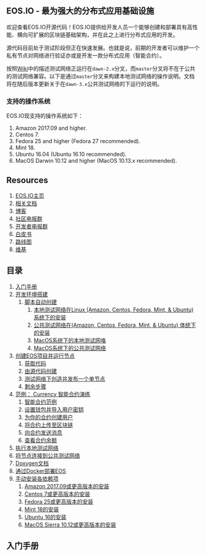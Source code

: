 ## EOS.IO - 最为强大的分布式应用基础设施

欢迎查看EOS.IO开源代码！EOS.IO提供给开发人员一个能够创建和部署具有高性能、横向可扩展的区块链基础架构，并在此之上进行分布式应用的开发。

源代码目前处于测试阶段但正在快速发展。也就是说，前期的开发者可以维护一个私有节点对网络进行验证亦或是开发一款分布式应用（智能合约）。

按照[Wiki](https://github.com/EOSIO/eos/wiki/Testnet%3A%20Public)中的描述测试网络正运行在`dawn-2.x`分叉，而`master`分叉将不在于公共的测试网络兼容。以下是通过`master`分叉来构建本地测试网络的操作说明。文档将在随后版本更新关于在`dawn-3.x`公共测试网络的下运行的说明。

### 支持的操作系统

EOS.IO现支持的操作系统如下：

1. Amazon 2017.09 and higher.  
2. Centos 7.  
3. Fedora 25 and higher (Fedora 27 recommended).  
4. Mint 18.  
5. Ubuntu 16.04 (Ubuntu 16.10 recommended).  
6. MacOS Darwin 10.12 and higher (MacOS 10.13.x recommended).  

## Resources

1. [EOS.IO主页](https://eos.io)
2. [相关文档](https://eosio.github.io/eos/)
3. [博客](https://steemit.com/@eosio)
4. [社区电报群](https://t.me/EOSProject)
5. [开发者电报群](https://t.me/joinchat/EaEnSUPktgfoI-XPfMYtcQ)
6. [白皮书](https://github.com/EOSIO/Documentation/blob/master/TechnicalWhitePaper.md)
7. [路线图](https://github.com/EOSIO/Documentation/blob/master/Roadmap.md)
8. [维基](https://github.com/EOSIO/eos/wiki)

## 目录

1. [入门手册](#入门手册)
2. [开发环境搭建](#setup)
   1. [脚本自动创建](#autobuild)
      1. [本地测试网络在Linux (Amazon, Centos, Fedora, Mint, & Ubuntu) 系统下的安装](#autoubuntulocal)
      2. [公共测试网络在(Amazon, Centos, Fedora, Mint, & Ubuntu) 体统下的安装](#autoubuntupublic)
      3. [MacOS系统下的本地测试网咯](#automaclocal)
      4. [MacOS系统下的公共测试网络](#automacpublic)
3. [创建EOS项目并运行节点](#runanode)
   1. [获取代码](#getcode)
   2. [由源代码创建](#build)
   3. [测试网络下创造并发布一个单节点](#singlenode)
   4. [剩余步骤](#nextsteps)
4. [范例： Currency 智能合约演练](#smartcontracts)
   1. [智能合约范例](#smartcontractexample)
   2. [设置钱包并导入用户密钥](#walletimport)
   3. [为你的合约创建用户](#createaccounts)
   4. [将合约上传至区块链](#uploadsmartcontract)
   5. [向合约发送消息](#pushamessage)
   6. [查看合约余额](#readingcontract)
5. [执行本地测试网络](#localtestnet)
6. [将节点连接到公共测试网络](#publictestnet)
7. [Doxygen文档](#doxygen)
8. [通过Docker部署EOS](#docker)
9. [手动安装各依赖项](#manualdep)
   1. [Amazon 2017.09或更高版本的安装](#manualdepamazon)
   2. [Centos 7或更高版本的安装](#manualdepcentos)
   3. [Fedora 25或更高版本的安装](#manualdepfedora)
   4. [Mint 18的安装](#manualdepubuntu)
   5. [Ubuntu 16的安装](#manualdepubuntu)
   6. [MacOS Sierra 10.12或更高版本的安装](#manualdepmacos)

## 入门手册